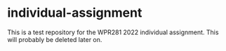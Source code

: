 # individual-assignment
This is a test repository for the WPR281 2022 individual assignment. This will probably be deleted later on.
